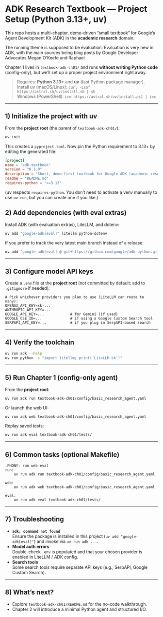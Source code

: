 # ADK Research Textbook — Project Setup (Python 3.13+, uv)

This repo hosts a multi-chapter, demo-driven “small textbook” for Google’s Agent Development Kit (ADK) in the **academic research** domain.  

The running theme is supposed to be evaluation. Evaluation is very new in ADK, with the main sources being blog posts by
Google Developer Advocates Megan O'Keefe and Raphael



Chapter 1 lives in `textbook-adk-ch01/` and runs **without writing Python code** (config-only), but we’ll set up a proper project environment 
right away.

> Requires: **Python 3.13+** and **uv** (fast Python package manager).  
> Install uv (macOS/Linux): `curl -LsSf https://astral.sh/uv/install.sh | sh`  
> Windows (PowerShell): `irm https://astral.sh/uv/install.ps1 | iex`

---

## 1) Initialize the project with uv

From the **project root** (the parent of `textbook-adk-ch01/`):

```bash
uv init
```

This creates a `pyproject.toml`. Now pin the Python requirement to 3.13+ by editing the generated file:

```toml
[project]
name = "adk-textbook"
version = "0.1.0"
description = "Short, demo-first textbook for Google ADK (academic research domain)"
readme = "README.md"
requires-python = ">=3.13"
```

(uv respects `requires-python`. You don’t need to activate a venv manually to use `uv run`, but you can create one if you like.)

## 2) Add dependencies (with eval extras)

Install ADK (with evaluation extras), LiteLLM, and dotenv:

```bash
uv add "google-adk[eval]" litellm python-dotenv
```

If you prefer to track the very latest main branch instead of a release:

```bash
uv add "google-adk[eval] @ git+https://github.com/google/adk-python.git@main"
```

---

## 3) Configure model API keys

Create a `.env` file at the **project root** (not committed by default; add to `.gitignore` if needed):

```dotenv
# Pick whichever providers you plan to use (LiteLLM can route to many):
OPENAI_API_KEY=sk-...
ANTHROPIC_API_KEY=...
GOOGLE_API_KEY=...            # for Gemini (if used)
GOOGLE_CSE_ID=...             # if using a Google Custom Search tool
SERPAPI_API_KEY=...           # if you plug in SerpAPI-based search
```

---

## 4) Verify the toolchain

```bash
uv run adk --help
uv run python -c "import litellm; print('LiteLLM ok')"
```

---

## 5) Run Chapter 1 (config-only agent)

From the **project root**:

```bash
uv run adk run textbook-adk-ch01/config/basic_research_agent.yaml
```

Or launch the web UI:

```bash
uv run adk web textbook-adk-ch01/config/basic_research_agent.yaml
```

Replay saved tests:

```bash
uv run adk eval textbook-adk-ch01/tests/
```

---

## 6) Common tasks (optional Makefile)

```make
.PHONY: run web eval
run:
	uv run adk run textbook-adk-ch01/config/basic_research_agent.yaml

web:
	uv run adk web textbook-adk-ch01/config/basic_research_agent.yaml

eval:
	uv run adk eval textbook-adk-ch01/tests/
```

---

## 7) Troubleshooting

- **`adk: command not found`**  
  Ensure the package is installed in this project (`uv add "google-adk[eval]"`) and invoke via `uv run adk ...`.
- **Model auth errors**  
  Double-check `.env` is populated and that your chosen provider is enabled in LiteLLM / ADK config.
- **Search tools**  
  Some search tools require separate API keys (e.g., SerpAPI, Google Custom Search).

---

## 8) What’s next?

- Explore `textbook-adk-ch01/README.md` for the no-code walkthrough.  
- Chapter 2 will introduce a minimal Python agent and structured I/O.
